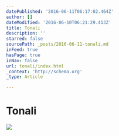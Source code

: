 ```yaml
---
datePublished: '2016-06-11T06:17:02.464Z'
author: []
dateModified: '2016-06-10T06:21:29.413Z'
title: Tonali
description: ''
starred: false
sourcePath: _posts/2016-06-11-tonali.md
inFeed: true
hasPage: true
inNav: false
url: tonali/index.html
_context: 'http://schema.org'
_type: Article

---
```

# Tonali
![](https://the-grid-user-content.s3-us-west-2.amazonaws.com/3ceafe76-7ebb-403b-98ce-3413fabcb8a9.jpg)